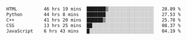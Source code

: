 <!--START_SECTION:waka-->

```txt
HTML          46 hrs 19 mins  ███████▒░░░░░░░░░░░░░░░░░   28.89 %
Python        44 hrs 8 mins   ███████░░░░░░░░░░░░░░░░░░   27.53 %
C++           41 hrs 20 mins  ██████▒░░░░░░░░░░░░░░░░░░   25.78 %
CSS           13 hrs 25 mins  ██░░░░░░░░░░░░░░░░░░░░░░░   08.37 %
JavaScript    6 hrs 43 mins   █░░░░░░░░░░░░░░░░░░░░░░░░   04.19 %
```

<!--END_SECTION:waka-->
